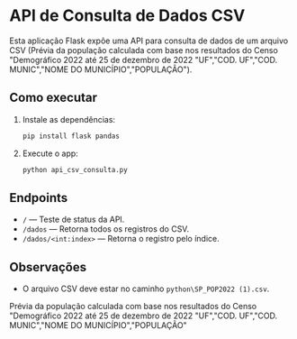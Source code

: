 # API de Consulta de Dados CSV

Esta aplicação Flask expõe uma API para consulta de dados de um arquivo CSV (Prévia da população calculada com base nos resultados do Censo
"Demográfico 2022 até 25 de dezembro de 2022
"UF","COD. UF","COD. MUNIC","NOME DO MUNICÍPIO","POPULAÇÃO").

## Como executar

1. Instale as dependências:
   ```sh
   pip install flask pandas
   ```

2. Execute o app:
   ```sh
   python api_csv_consulta.py
   ```

## Endpoints

- `/` — Teste de status da API.
- `/dados` — Retorna todos os registros do CSV.
- `/dados/<int:index>` — Retorna o registro pelo índice.

## Observações

- O arquivo CSV deve estar no caminho `python\SP_POP2022 (1).csv`.

Prévia da população calculada com base nos resultados do Censo
"Demográfico 2022 até 25 de dezembro de 2022
"UF","COD. UF","COD. MUNIC","NOME DO MUNICÍPIO","POPULAÇÃO"